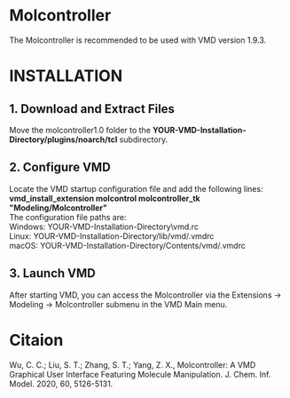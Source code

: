 # Molcontroller

The Molcontroller is recommended to be used with VMD version 1.9.3.

INSTALLATION
============
## **1. Download and Extract Files**<br>
Move the molcontroller1.0 folder to the **YOUR-VMD-Installation-Directory/plugins/noarch/tcl** subdirectory.<br>
## **2. Configure VMD**<br>
Locate the VMD startup configuration file and add the following lines:<br>
__vmd_install_extension molcontrol molcontroller_tk "Modeling/Molcontroller"__<br>
The configuration file paths are:<br>
Windows: YOUR-VMD-Installation-Directory\vmd.rc<br>
Linux: YOUR-VMD-Installation-Directory/lib/vmd/.vmdrc<br>
macOS: YOUR-VMD-Installation-Directory/Contents/vmd/.vmdrc<br>
## 3. Launch VMD<br>
After starting VMD, you can access the Molcontroller via the Extensions -> Modeling -> Molcontroller submenu in the VMD Main menu.

# Citaion
Wu, C. C.; Liu, S. T.; Zhang, S. T.; Yang, Z. X., Molcontroller: A VMD Graphical User Interface Featuring Molecule Manipulation. J. Chem. Inf. Model. 2020, 60, 5126-5131.
